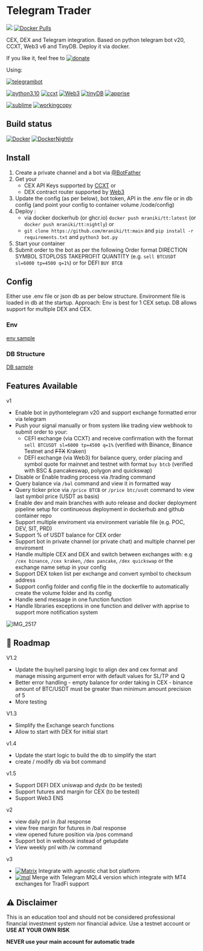 # Telegram Trader
 [![](https://badgen.net/badge/icon/TT/E2B13C?icon=bitcoin&label)](https://github.com/mraniki/tt) 
[![Docker Pulls](https://badgen.net/docker/pulls/mraniki/tt)](https://hub.docker.com/r/mraniki/tt)

 CEX, DEX and Telegram integration. 
 Based on python telegram bot v20, CCXT, Web3 v6 and TinyDB.
 Deploy it via docker. 



If you like it, feel free to 
[![donate](https://badgen.net/badge/icon/coindrop/6F4E37?icon=buymeacoffee&label)](https://coindrop.to/mraniki)

Using:

[![telegrambot](https://badgen.net/badge/icon/telegrambot?icon=telegram&label)](https://t.me/pythontelegrambotchannel)

[![python3.10](https://badgen.net/badge/icon/3.10/black?icon=pypi&label)](https://www.python.org/downloads/release/python-3100/)
[![ccxt](https://badgen.net/badge/icon/ccxt/black?icon=libraries&label)](https://github.com/ccxt/ccxt)
[![Web3](https://badgen.net/badge/icon/web3/black?icon=libraries&label)](https://github.com/ethereum/web3.py)
[![tinyDB](https://badgen.net/badge/icon/tinyDB/black?icon=libraries&label)](https://github.com/msiemens/tinydb)
[![apprise](https://badgen.net/badge/icon/apprise/black?icon=libraries&label)](https://github.com/caronc/apprise)


[![sublime](https://badgen.net/badge/icon/sublime/F96854?icon=terminal&label)](https://www.sublimetext.com/)
[![workingcopy](https://badgen.net/badge/icon/workingcopy/16DCCD?icon=github&label)](https://workingcopy.app/)

## Build status
[![Docker](https://github.com/mraniki/tt/actions/workflows/DockerHub.yml/badge.svg)](https://github.com/mraniki/tt/actions/workflows/DockerHub.yml) [![DockerNightly](https://github.com/mraniki/tt/actions/workflows/DockerHub_Dev.yml/badge.svg)](https://github.com/mraniki/tt/actions/workflows/DockerHub_Dev.yml)

## Install
1) Create a private channel and a bot via [@BotFather ](https://core.telegram.org/bots/tutorial)
2) Get your 
    - CEX API Keys supported by [CCXT](https://github.com/ccxt/ccxt) or 
    - DEX contract router supported by [Web3](https://github.com/ethereum/web3.py)
3) Update the config (as per below), bot token, API in the .env file or in db config (and point your config to container volume /code/config)
4) Deploy :
    - via docker dockerhub (or ghcr.io) `docker push mraniki/tt:latest` (or `docker push mraniki/tt:nightly`) or
    - `git clone https://github.com/mraniki/tt:main` and `pip install -r requirements.txt` and `python3 bot.py` 
6) Start your container
7) Submit order to the bot as per the following Order format DIRECTION SYMBOL STOPLOSS TAKEPROFIT QUANTITY 
  (e.g. `sell BTCUSDT sl=6000 tp=4500 q=1%`) or for DEFI `BUY BTCB`

## Config
Either use .env file or json db as per below structure.
Environment file is loaded in db at the startup. 
Approach: Env is best for 1 CEX setup. DB allows support for multiple DEX and CEX.

### Env
[env sample](config/env.sample)

### DB Structure
[DB sample](config/db.json.sample)

 ## Features Available
 
 v1 
 - Enable bot in pythontelegram v20 and support exchange formatted error via telegram
 - Push your signal manually or from system like trading view webhook to submit order to your:
      - CEFI exchange (via CCXT) and receive confirmation with the format `sell BTCUSDT sl=6000 tp=4500 q=1%` (verified with Binance, Binance Testnet and ~~FTX~~ Kraken)
      - DEFI exchange (via Web3) for balance query, order placing and symbol quote for mainnet and testnet with format `buy btcb` (verified with BSC & pancakeswap, polygon and quickswap)
 - Disable or Enable trading process via /trading command
 - Query balance via `/bal` command and view it in formatted way
 - Query ticker price via `/price BTCB` or `/price btc/usdt` command to view last symbol price (USDT as basis)
 - Enable dev and main branches with auto release and docker deployment pipeline setup for continueous deployment in dockerhub and github container repo
 - Support multiple enviroment via environment variable file (e.g. POC, DEV, SIT, PRD)
 - Support % of USDT balance for CEX order
 - Support bot in private channel (or private chat) and multiple channel per enviroment
 - Handle multiple CEX and DEX and switch between exchanges with: e.g `/cex binance`, `/cex kraken`, `/dex pancake`, `/dex quickswap` or the exchange name setup in your config
 - Support DEX token list per exchange and convert symbol to checksum address
 - Support config folder and config file in the dockerfile to automatically create the volume folder and its config
 - Handle send message in one function function
 - Handle libraries exceptions in one function and deliver with apprise to support more notification system

 
![IMG_2517](https://user-images.githubusercontent.com/8766259/199422978-dc3322d9-164b-42af-9cf2-84c6bc3dae29.jpg)

 ## 🚧 Roadmap

V1.2
- Update the buy/sell parsing logic to align dex and cex format and manage missing argument error with default values for SL/TP and Q
- Better error handling
      - empty balance for order taking in CEX
      - binance amount of BTC/USDT must be greater than minimum amount precision of 5
- More testing

V1.3
- Simplify the Exchange search functions
- Allow to start with DEX for initial start

v1.4
- Update the start logic to build the db to simplify the start 
- create / modify db via bot command

v1.5
- Support DEFI DEX uniswap and dydx (to be tested)
- Support futures and margin for CEX (to be tested)
- Support Web3 ENS

v2
- view daily pnl in /bal response
- view free margin for futures in /bal response
- view opened future position via /pos command
- Support bot in webhook instead of getupdate
- View weekly pnl with /w command

v3
- [![Matrix](https://badgen.net/badge/icon/matrix/black?icon=libraries&label)](https://github.com/poljar/matrix-ni) Integrate with agnostic chat bot  platform 
- [![mql](https://badgen.net/badge/icon/mql/black?icon=libraries&label)](https://mql5.com/) Merge with Telegram MQL4 version which integrate with MT4 exchanges for TradFi support


 ## ⚠️ Disclaimer
 This is an education tool and should not be considered professional financial investment system nor financial advice. Use a testnet account or **USE AT YOUR OWN RISK** 

 **NEVER use your main account for automatic trade**

